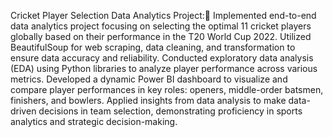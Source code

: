 Cricket Player Selection Data Analytics Project:
Implemented end-to-end data analytics project focusing on selecting the optimal 11 cricket players globally based on their performance in the T20 World Cup 2022.
Utilized BeautifulSoup for web scraping, data cleaning, and transformation to ensure data accuracy and reliability.
Conducted exploratory data analysis (EDA) using Python libraries to analyze player performance across various metrics.
Developed a dynamic Power BI dashboard to visualize and compare player performances in key roles: openers, middle-order batsmen, finishers, and bowlers.
Applied insights from data analysis to make data-driven decisions in team selection, demonstrating proficiency in sports analytics and strategic decision-making.
